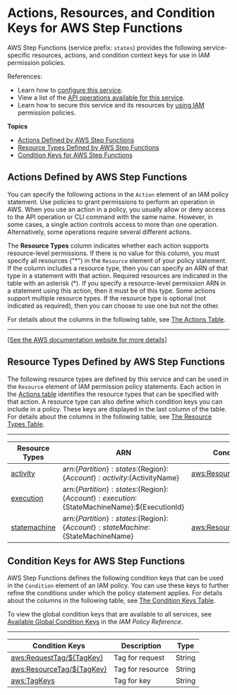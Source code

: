 # Actions, Resources, and Condition Keys for AWS Step Functions<a name="list_awsstepfunctions"></a>

AWS Step Functions \(service prefix: `states`\) provides the following service\-specific resources, actions, and condition context keys for use in IAM permission policies\.

References:
+ Learn how to [configure this service](https://docs.aws.amazon.com/step-functions/latest/dg/)\.
+ View a list of the [API operations available for this service](https://docs.aws.amazon.com/step-functions/latest/apireference/)\.
+ Learn how to secure this service and its resources by [using IAM](https://docs.aws.amazon.com/step-functions/latest/dg/procedure-create-iam-role.html) permission policies\.

**Topics**
+ [Actions Defined by AWS Step Functions](#awsstepfunctions-actions-as-permissions)
+ [Resource Types Defined by AWS Step Functions](#awsstepfunctions-resources-for-iam-policies)
+ [Condition Keys for AWS Step Functions](#awsstepfunctions-policy-keys)

## Actions Defined by AWS Step Functions<a name="awsstepfunctions-actions-as-permissions"></a>

You can specify the following actions in the `Action` element of an IAM policy statement\. Use policies to grant permissions to perform an operation in AWS\. When you use an action in a policy, you usually allow or deny access to the API operation or CLI command with the same name\. However, in some cases, a single action controls access to more than one operation\. Alternatively, some operations require several different actions\.

The **Resource Types** column indicates whether each action supports resource\-level permissions\. If there is no value for this column, you must specify all resources \("\*"\) in the `Resource` element of your policy statement\. If the column includes a resource type, then you can specify an ARN of that type in a statement with that action\. Required resources are indicated in the table with an asterisk \(\*\)\. If you specify a resource\-level permission ARN in a statement using this action, then it must be of this type\. Some actions support multiple resource types\. If the resource type is optional \(not indicated as required\), then you can choose to use one but not the other\.

For details about the columns in the following table, see [The Actions Table](reference_policies_actions-resources-contextkeys.md#actions_table)\.


****  
[\[See the AWS documentation website for more details\]](http://docs.aws.amazon.com/IAM/latest/UserGuide/list_awsstepfunctions.html)

## Resource Types Defined by AWS Step Functions<a name="awsstepfunctions-resources-for-iam-policies"></a>

The following resource types are defined by this service and can be used in the `Resource` element of IAM permission policy statements\. Each action in the [Actions table](#awsstepfunctions-actions-as-permissions) identifies the resource types that can be specified with that action\. A resource type can also define which condition keys you can include in a policy\. These keys are displayed in the last column of the table\. For details about the columns in the following table, see [The Resource Types Table](reference_policies_actions-resources-contextkeys.md#resources_table)\.


****  

| Resource Types | ARN | Condition Keys | 
| --- | --- | --- | 
|   [ activity ](https://docs.aws.amazon.com/step-functions/latest/dg/concepts-activities.html)  |  arn:$\{Partition\}:states:$\{Region\}:$\{Account\}:activity:$\{ActivityName\}  |   [ aws:ResourceTag/$\{TagKey\} ](#awsstepfunctions-aws_ResourceTag___TagKey_)   | 
|   [ execution ](https://docs.aws.amazon.com/step-functions/latest/dg/concepts-state-machine-executions.html)  |  arn:$\{Partition\}:states:$\{Region\}:$\{Account\}:execution:$\{StateMachineName\}:$\{ExecutionId\}  |  | 
|   [ statemachine ](https://docs.aws.amazon.com/step-functions/latest/dg/concepts-amazon-states-language.html)  |  arn:$\{Partition\}:states:$\{Region\}:$\{Account\}:stateMachine:$\{StateMachineName\}  |   [ aws:ResourceTag/$\{TagKey\} ](#awsstepfunctions-aws_ResourceTag___TagKey_)   | 

## Condition Keys for AWS Step Functions<a name="awsstepfunctions-policy-keys"></a>

AWS Step Functions defines the following condition keys that can be used in the `Condition` element of an IAM policy\. You can use these keys to further refine the conditions under which the policy statement applies\. For details about the columns in the following table, see [The Condition Keys Table](reference_policies_actions-resources-contextkeys.md#context_keys_table)\.

To view the global condition keys that are available to all services, see [Available Global Condition Keys](reference_policies_condition-keys.html#AvailableKeys) in the *IAM Policy Reference*\.


****  

| Condition Keys | Description | Type | 
| --- | --- | --- | 
|   [ aws:RequestTag/$\{TagKey\} ](https://docs.aws.amazon.com/IAM/latest/UserGuide/reference_policies_condition-keys.html#condition-keys-requesttag)  | Tag for request | String | 
|   [ aws:ResourceTag/$\{TagKey\} ](https://docs.aws.amazon.com/IAM/latest/UserGuide/reference_policies_condition-keys.html#condition-keys-resourcetag)  | Tag for resource | String | 
|   [ aws:TagKeys ](https://docs.aws.amazon.com/IAM/latest/UserGuide/reference_policies_condition-keys.html#condition-keys-tagkeys)  | Tag for key | String | 